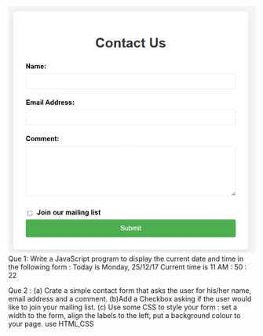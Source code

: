 ![alt text](image.png)
Que 1: Write a JavaScript program to display the current date and time in the following 
form : 
Today is Monday, 25/12/17 
Current time is 11 AM : 50 : 22 

Que 2 : (a) Crate a simple contact form that asks the user for his/her name, email address and a comment. 
(b)Add a Checkbox asking if the user would like to join your mailing list. 
(c)  Use some CSS to style your form : set a width to the form, align the labels to the left, put a background colour to your page. use HTML,CSS 